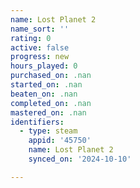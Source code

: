 ```yaml
---
name: Lost Planet 2
name_sort: ''
rating: 0
active: false
progress: new
hours_played: 0
purchased_on: .nan
started_on: .nan
beaten_on: .nan
completed_on: .nan
mastered_on: .nan
identifiers:
  - type: steam
    appid: '45750'
    name: Lost Planet 2
    synced_on: '2024-10-10'

---
```

